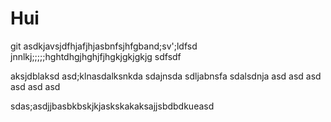 # Hui
git 
asdkjavsjdfhjafjhjasbnfsjhfgband;sv';ldfsd
jnnlkj;;;;;hghtdhgjhghjfjhgkjgkjgkjg
sdfsdf

aksjdblaksd
asd;klnasdalksnkda
sdajnsda
sdljabnsfa
sdalsdnja
asd
asd
asd
asd
asd
asd

sdas;asdjjbasbkbskjkjaskskakaksajjsbdbdkueasd